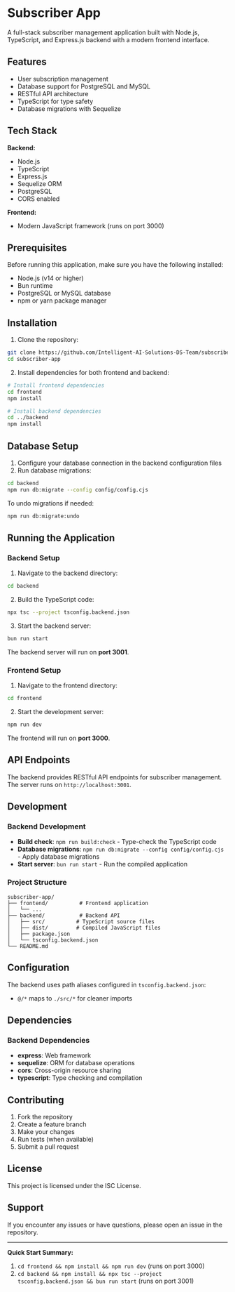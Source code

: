 # Subscriber App

A full-stack subscriber management application built with Node.js, TypeScript, and Express.js backend with a modern frontend interface.

## Features

- User subscription management
- Database support for PostgreSQL and MySQL
- RESTful API architecture
- TypeScript for type safety
- Database migrations with Sequelize

## Tech Stack

**Backend:**
- Node.js
- TypeScript
- Express.js
- Sequelize ORM
- PostgreSQL
- CORS enabled

**Frontend:**
- Modern JavaScript framework (runs on port 3000)

## Prerequisites

Before running this application, make sure you have the following installed:
- Node.js (v14 or higher)
- Bun runtime
- PostgreSQL or MySQL database
- npm or yarn package manager

## Installation

1. Clone the repository:
```bash
git clone https://github.com/Intelligent-AI-Solutions-DS-Team/subscriber-app.git
cd subscriber-app
```

2. Install dependencies for both frontend and backend:
```bash
# Install frontend dependencies
cd frontend
npm install

# Install backend dependencies
cd ../backend
npm install
```

## Database Setup

1. Configure your database connection in the backend configuration files
2. Run database migrations:
```bash
cd backend
npm run db:migrate --config config/config.cjs
```

To undo migrations if needed:
```bash
npm run db:migrate:undo
```

## Running the Application

### Backend Setup

1. Navigate to the backend directory:
```bash
cd backend
```

2. Build the TypeScript code:
```bash
npx tsc --project tsconfig.backend.json
```

3. Start the backend server:
```bash
bun run start
```

The backend server will run on **port 3001**.

### Frontend Setup

1. Navigate to the frontend directory:
```bash
cd frontend
```

2. Start the development server:
```bash
npm run dev
```

The frontend will run on **port 3000**.

## API Endpoints

The backend provides RESTful API endpoints for subscriber management. The server runs on `http://localhost:3001`.

## Development

### Backend Development

- **Build check**: `npm run build:check` - Type-check the TypeScript code
- **Database migrations**: `npm run db:migrate --config config/config.cjs` - Apply database migrations
- **Start server**: `bun run start` - Run the compiled application

### Project Structure

```
subscriber-app/
├── frontend/          # Frontend application
│   └── ...
├── backend/           # Backend API
│   ├── src/          # TypeScript source files
│   ├── dist/         # Compiled JavaScript files
│   ├── package.json
│   └── tsconfig.backend.json
└── README.md
```

## Configuration

The backend uses path aliases configured in `tsconfig.backend.json`:
- `@/*` maps to `./src/*` for cleaner imports

## Dependencies

### Backend Dependencies
- **express**: Web framework
- **sequelize**: ORM for database operations
- **cors**: Cross-origin resource sharing
- **typescript**: Type checking and compilation

## Contributing

1. Fork the repository
2. Create a feature branch
3. Make your changes
4. Run tests (when available)
5. Submit a pull request

## License

This project is licensed under the ISC License.

## Support

If you encounter any issues or have questions, please open an issue in the repository.

---

**Quick Start Summary:**
1. `cd frontend && npm install && npm run dev` (runs on port 3000)
2. `cd backend && npm install && npx tsc --project tsconfig.backend.json && bun run start` (runs on port 3001)